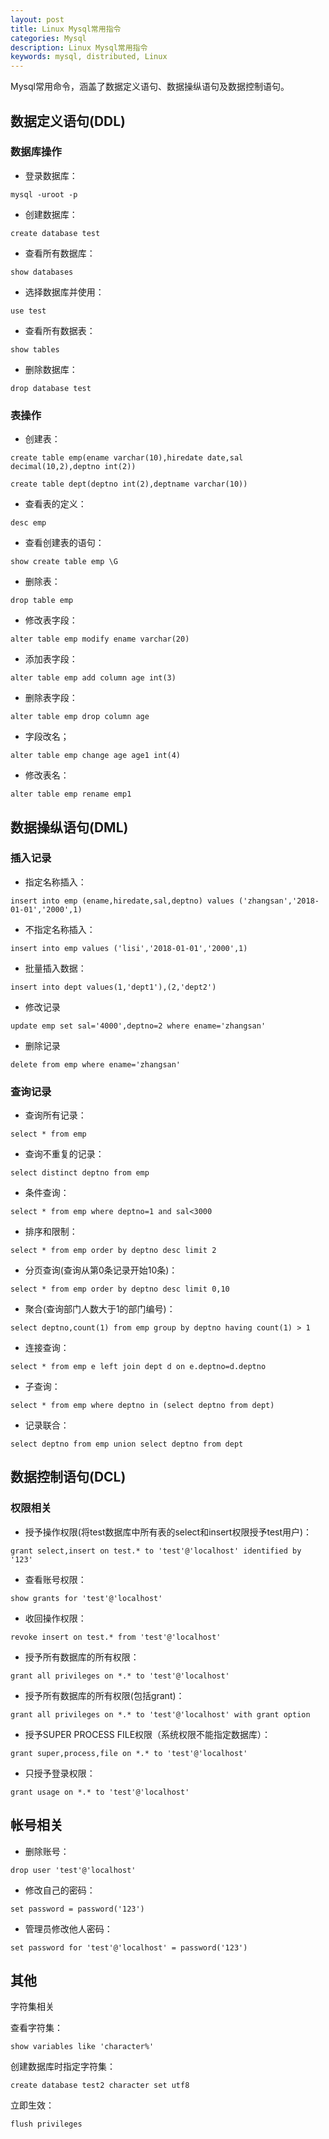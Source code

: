 ```yaml
---
layout: post
title: Linux Mysql常用指令
categories: Mysql
description: Linux Mysql常用指令
keywords: mysql, distributed, Linux
---
```


Mysql常用命令，涵盖了数据定义语句、数据操纵语句及数据控制语句。

## 数据定义语句(DDL)

### 数据库操作

- 登录数据库：
```
mysql -uroot -p
```


- 创建数据库：
```
create database test
```

- 查看所有数据库：

```
show databases
```

- 选择数据库并使用：
```
use test
```

- 查看所有数据表：
```
show tables
```

- 删除数据库：
```
drop database test
```

### 表操作

- 创建表：
```
create table emp(ename varchar(10),hiredate date,sal decimal(10,2),deptno int(2))  

create table dept(deptno int(2),deptname varchar(10))
```


- 查看表的定义：
```
desc emp
```

- 查看创建表的语句：
```
show create table emp \G
```

- 删除表：
```
drop table emp
```

- 修改表字段：
```
alter table emp modify ename varchar(20)
```

- 添加表字段：
```
alter table emp add column age int(3)
```

- 删除表字段：
```
alter table emp drop column age
```

- 字段改名；
```
alter table emp change age age1 int(4)
```

- 修改表名：
```
alter table emp rename emp1
```

## 数据操纵语句(DML)

### 插入记录

- 指定名称插入：
```
insert into emp (ename,hiredate,sal,deptno) values ('zhangsan','2018-01-01','2000',1)
```

- 不指定名称插入：
```
insert into emp values ('lisi','2018-01-01','2000',1)
```

- 批量插入数据：
```
insert into dept values(1,'dept1'),(2,'dept2')
```

- 修改记录
```
update emp set sal='4000',deptno=2 where ename='zhangsan'
```

- 删除记录
```
delete from emp where ename='zhangsan'
```

### 查询记录

- 查询所有记录：
```
select * from emp
```

- 查询不重复的记录：
```
select distinct deptno from emp
```

- 条件查询：
```
select * from emp where deptno=1 and sal<3000
```

- 排序和限制：
```
select * from emp order by deptno desc limit 2
```

- 分页查询(查询从第0条记录开始10条)：
```
select * from emp order by deptno desc limit 0,10
```

- 聚合(查询部门人数大于1的部门编号)：
```
select deptno,count(1) from emp group by deptno having count(1) > 1
```

- 连接查询：
```
select * from emp e left join dept d on e.deptno=d.deptno
```

- 子查询：
```
select * from emp where deptno in (select deptno from dept)
```

- 记录联合：
```
select deptno from emp union select deptno from dept
```


## 数据控制语句(DCL)
### 权限相关

- 授予操作权限(将test数据库中所有表的select和insert权限授予test用户)：
```
grant select,insert on test.* to 'test'@'localhost' identified by '123'
```

- 查看账号权限：
```
show grants for 'test'@'localhost'
```

- 收回操作权限：
```
revoke insert on test.* from 'test'@'localhost'
```

- 授予所有数据库的所有权限：
```
grant all privileges on *.* to 'test'@'localhost'
```

- 授予所有数据库的所有权限(包括grant)：
```
grant all privileges on *.* to 'test'@'localhost' with grant option
```

- 授予SUPER PROCESS FILE权限（系统权限不能指定数据库）：
```
grant super,process,file on *.* to 'test'@'localhost'
```

- 只授予登录权限：
```
grant usage on *.* to 'test'@'localhost'
```

## 帐号相关

- 删除账号：
```
drop user 'test'@'localhost'
```

- 修改自己的密码：
```
set password = password('123')
```

- 管理员修改他人密码：
```
set password for 'test'@'localhost' = password('123')
```

## 其他
字符集相关

查看字符集：
```
show variables like 'character%'
```

创建数据库时指定字符集：
```
create database test2 character set utf8
```

立即生效：
```
flush privileges
```